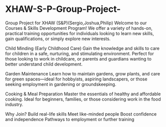 # XHAW-S-P-Group-Project-
Group Project for XHAW (S&amp;P)(Sergio,Joshua,Philip)
Welcome to our Courses & Skills Development Program!
We offer a variety of hands-on, practical training opportunities for individuals looking to learn new skills, gain qualifications, or simply explore new interests.

Child Minding (Early Childhood Care)
Gain the knowledge and skills to care for children in a safe, nurturing, and stimulating environment. Perfect for those looking to work in childcare, or parents and guardians wanting to better understand child development.

Garden Maintenance
Learn how to maintain gardens, grow plants, and care for green spaces—ideal for hobbyists, aspiring landscapers, or those seeking employment in gardening or groundskeeping.

Cooking & Meal Preparation
Master the essentials of healthy and affordable cooking. Ideal for beginners, families, or those considering work in the food industry.

Why Join?
Build real-life skills
Meet like-minded people
Boost confidence and independence
Pathways to employment or further training
